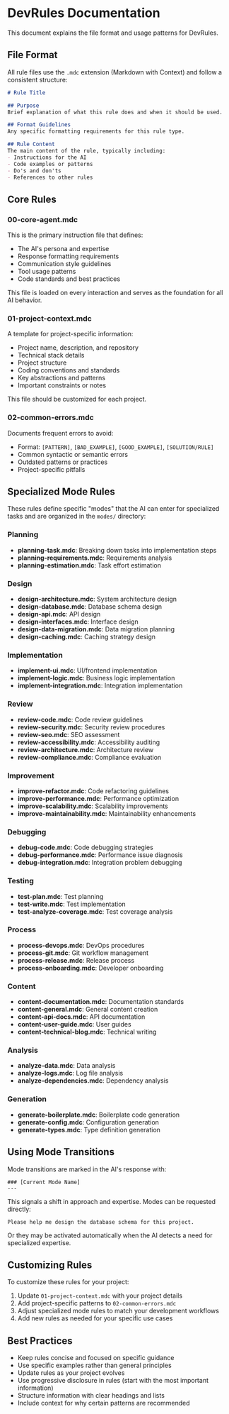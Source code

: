 # DevRules Documentation

This document explains the file format and usage patterns for DevRules.

## File Format

All rule files use the `.mdc` extension (Markdown with Context) and follow a consistent structure:

```markdown
# Rule Title

## Purpose
Brief explanation of what this rule does and when it should be used.

## Format Guidelines
Any specific formatting requirements for this rule type.

## Rule Content
The main content of the rule, typically including:
- Instructions for the AI
- Code examples or patterns
- Do's and don'ts
- References to other rules
```

## Core Rules

### 00-core-agent.mdc

This is the primary instruction file that defines:
- The AI's persona and expertise
- Response formatting requirements
- Communication style guidelines
- Tool usage patterns
- Code standards and best practices

This file is loaded on every interaction and serves as the foundation for all AI behavior.

### 01-project-context.mdc

A template for project-specific information:
- Project name, description, and repository
- Technical stack details
- Project structure
- Coding conventions and standards
- Key abstractions and patterns
- Important constraints or notes

This file should be customized for each project.

### 02-common-errors.mdc

Documents frequent errors to avoid:
- Format: `[PATTERN]`, `[BAD_EXAMPLE]`, `[GOOD_EXAMPLE]`, `[SOLUTION/RULE]`
- Common syntactic or semantic errors
- Outdated patterns or practices
- Project-specific pitfalls

## Specialized Mode Rules

These rules define specific "modes" that the AI can enter for specialized tasks and are organized in the `modes/` directory:

### Planning
- **planning-task.mdc**: Breaking down tasks into implementation steps
- **planning-requirements.mdc**: Requirements analysis
- **planning-estimation.mdc**: Task effort estimation

### Design
- **design-architecture.mdc**: System architecture design
- **design-database.mdc**: Database schema design
- **design-api.mdc**: API design
- **design-interfaces.mdc**: Interface design
- **design-data-migration.mdc**: Data migration planning
- **design-caching.mdc**: Caching strategy design

### Implementation
- **implement-ui.mdc**: UI/frontend implementation
- **implement-logic.mdc**: Business logic implementation
- **implement-integration.mdc**: Integration implementation

### Review
- **review-code.mdc**: Code review guidelines
- **review-security.mdc**: Security review procedures
- **review-seo.mdc**: SEO assessment
- **review-accessibility.mdc**: Accessibility auditing
- **review-architecture.mdc**: Architecture review
- **review-compliance.mdc**: Compliance evaluation

### Improvement
- **improve-refactor.mdc**: Code refactoring guidelines
- **improve-performance.mdc**: Performance optimization
- **improve-scalability.mdc**: Scalability improvements
- **improve-maintainability.mdc**: Maintainability enhancements

### Debugging
- **debug-code.mdc**: Code debugging strategies
- **debug-performance.mdc**: Performance issue diagnosis
- **debug-integration.mdc**: Integration problem debugging

### Testing
- **test-plan.mdc**: Test planning
- **test-write.mdc**: Test implementation
- **test-analyze-coverage.mdc**: Test coverage analysis

### Process
- **process-devops.mdc**: DevOps procedures
- **process-git.mdc**: Git workflow management
- **process-release.mdc**: Release process
- **process-onboarding.mdc**: Developer onboarding

### Content
- **content-documentation.mdc**: Documentation standards
- **content-general.mdc**: General content creation
- **content-api-docs.mdc**: API documentation
- **content-user-guide.mdc**: User guides
- **content-technical-blog.mdc**: Technical writing

### Analysis
- **analyze-data.mdc**: Data analysis
- **analyze-logs.mdc**: Log file analysis
- **analyze-dependencies.mdc**: Dependency analysis

### Generation
- **generate-boilerplate.mdc**: Boilerplate code generation
- **generate-config.mdc**: Configuration generation
- **generate-types.mdc**: Type definition generation

## Using Mode Transitions

Mode transitions are marked in the AI's response with:

```
### [Current Mode Name]
---
```

This signals a shift in approach and expertise. Modes can be requested directly:

```
Please help me design the database schema for this project.
```

Or they may be activated automatically when the AI detects a need for specialized expertise.

## Customizing Rules

To customize these rules for your project:

1. Update `01-project-context.mdc` with your project details
2. Add project-specific patterns to `02-common-errors.mdc`
3. Adjust specialized mode rules to match your development workflows
4. Add new rules as needed for your specific use cases

## Best Practices

- Keep rules concise and focused on specific guidance
- Use specific examples rather than general principles
- Update rules as your project evolves
- Use progressive disclosure in rules (start with the most important information)
- Structure information with clear headings and lists
- Include context for why certain patterns are recommended
